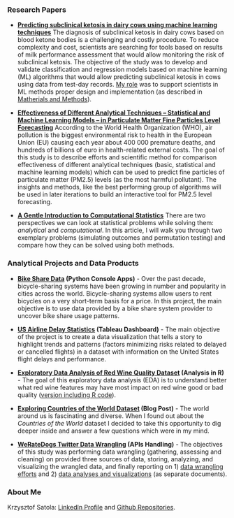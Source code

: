 ### **Research Papers**

- **[Predicting subclinical ketosis in dairy cows using machine learning techniques](https://www.mdpi.com/2076-2615/11/7/2131)**
The diagnosis of subclinical ketosis in dairy cows based on blood ketone bodies is a challenging and costly procedure. To reduce complexity and cost, scientists are searching for tools based on results of milk performance assessment that would allow monitoring the risk of subclinical ketosis. The objective of the study was to develop and validate classification and regression models based on machine learning (ML) algorithms that would allow predicting subclinical ketosis in cows using data from test-day records. [My role](https://www.mdpi.com/2076-2615/11/7/2131/htm#html-ack) was to support scientists in ML methods proper design and implementation (as described in [Matherials and Methods](https://www.mdpi.com/2076-2615/11/7/2131/htm#sec2-animals-11-02131)).

- **[Effectiveness of Different Analytical Techniques – Statistical and Machine Learning Models – in Particulate Matter Fine Particles Level Forecasting](https://ksatola.github.io/projects/air_pollution_phase01/air-pollution-phase-01.html)**
According to the World Health Organization (WHO), air pollution is the biggest environmental risk to health in the European Union (EU) causing each year about 400 000 premature deaths, and hundreds of billions of euro in health-related external costs. The goal of this study is to describe efforts and scientific method for comparison effectiveness of different analytical techniques (basic, statistical and machine learning models) which can be used to predict fine particles of particulate matter (PM2.5) levels (as the most harmful pollutant). The insights and methods, like the best performing group of algorithms will be used in later iterations to build an interactive tool for PM2.5 level forecasting.

- **[A Gentle Introduction to Computational Statistics](https://github.com/ksatola/Computational-Statistics/blob/master/README.md)**
There are two perspectives we can look at statistical problems while solving them: _analytical_ and _computational_. In this article, I will walk you through two exemplary problems (simulating outcomes and permutation testing) and compare how they can be solved using both methods.


### **Analytical Projects and Data Products**

- **[Bike Share Data](https://github.com/ksatola/Bike-Share-Data) (Python Console Apps)** - Over the past decade, bicycle-sharing systems have been growing in number and popularity in cities across the world. Bicycle-sharing systems allow users to rent bicycles on a very short-term basis for a price. In this project, the main objective is to use data provided by a bike share system provider to uncover bike share usage patterns.

- **[US Airline Delay Statistics](https://github.com/ksatola/US-Airline-Delay-Statistics) (Tableau Dashboard)** - The main objective of the project is to create a data visualization that tells a story to highlight trends and patterns (factors minimizing risks related to delayed or cancelled flights) in a dataset with information on the United States flight delays and performance.

- **[Exploratory Data Analysis of Red Wine Quality Dataset](https://ksatola.github.io/projects/EDA_RedWineQuality_Final.html) (Analysis in R)** - The goal of this exploratory data analysis (EDA) is to understand better what red wine features may have most impact on red wine good or bad quality ([version including R code](https://ksatola.github.io/projects/EDA_RedWineQuality_FinalwithCode.html)).

- **[Exploring Countries of the World Dataset](https://github.com/ksatola/Countries-of-the-World/blob/master/BlogPost.md) (Blog Post)** - The world around us is fascinating and diverse. When I found out about the _Countries of the World_ dataset I decided to take this opportunity to dig deeper inside and answer a few questions which were in my mind.

- **[WeRateDogs Twitter Data Wrangling](https://ksatola.github.io/projects/wrangle_act.html) (APIs Handling)** - The objectives of this study was performing data wrangling (gathering, assessing and cleaning) on provided three sources of data, storing, analyzing, and visualizing the wrangled data, and finally reporting on 1) [data wrangling efforts](https://ksatola.github.io/projects/wrangle_report.pdf) and 2) [data analyses and visualizations](https://ksatola.github.io/projects/wrangle_preso.pdf) (as separate documents).


### **About Me**

Krzysztof Satola: [LinkedIn Profile](https://www.linkedin.com/in/ksatola/) and [Github Repositories](https://github.com/ksatola).
